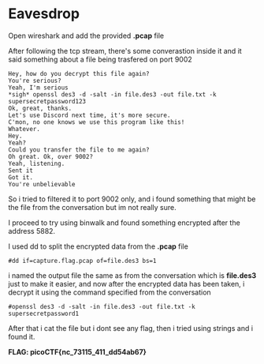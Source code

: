 # Eavesdrop

Open wireshark and add the provided **.pcap** file

After following the tcp stream, there's some converastion inside it and it said something about a file being trasfered on port 9002

```
Hey, how do you decrypt this file again?
You're serious?
Yeah, I'm serious
*sigh* openssl des3 -d -salt -in file.des3 -out file.txt -k supersecretpassword123
Ok, great, thanks.
Let's use Discord next time, it's more secure.
C'mon, no one knows we use this program like this!
Whatever.
Hey.
Yeah?
Could you transfer the file to me again?
Oh great. Ok, over 9002?
Yeah, listening.
Sent it
Got it.
You're unbelievable
```

So i tried to filtered it to port 9002 only, and i found something that might be the file from the conversation but im not really sure.

I proceed to try using binwalk and found something encrypted after the address 5882.

I used dd to split the encrypted data from the **.pcap** file

```
#dd if=capture.flag.pcap of=file.des3 bs=1
```

i named the output file the same as from the conversation which is **file.des3** just to make it easier, and now after the encrypted data has been taken, i decrypt it using the command specified from the conversation

```
#openssl des3 -d -salt -in file.des3 -out file.txt -k supersecretpassword1
```
After that i cat the file but i dont see any flag, then i tried using strings and i found it.


**FLAG: picoCTF{nc_73115_411_dd54ab67}**
